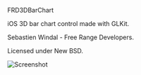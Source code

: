 FRD3DBarChart

iOS 3D bar chart control made with GLKit.

Sebastien Windal - Free Range Developers.

Licensed under New BSD.

![Screenshot](blob/master/screenshot.png)